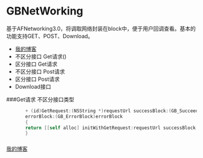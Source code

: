 # GBNetWorking
基于AFNetworking3.0，将调取网络封装在block中，便于用户回调查看。基本的功能支持GET、POST、Download。

* [我的博客](#11)
* 不区分接口 Get请求()
* 区分接口   Get请求
* 不区分接口 Post请求
* 区分接口   Post请求
* Download接口 

###Get请求 不区分接口类型
```ObjectiveC 
       + (id)GetRequest:(NSString *)requestUrl successBlock:(GB_SucceedBlock)successBlock 
       errorBlock:(GB_ErrorBlock)errorBlock
       {
       return [[self alloc] initWithGetRequest:requestUrl successBlock:successBlock errorBlock:errorBlock];
       }
```
###

[我的博客](http://blog.csdn.net/normanv "CSDN博客")
